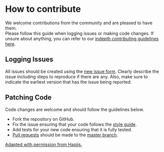 # How to contribute
We welcome contributions from the community and are pleased to have them.  
Please follow this guide when logging issues or making code changes. If unsure
about anything, you can refer to our
[indepth contributing guidelines here][contribGuidelines].

## Logging Issues
All issues should be created using the [new issue form][newIssue].  Clearly
describe the issue including steps to reproduce if there are any.  Also, make
sure to indicate the earliest version that has the issue being reported.

## Patching Code
Code changes are welcome and should follow the guidelines below.

* Fork the repository on GitHub.
* Fix the issue ensuring that your code follows the [style guide][styleGuide].
* Add tests for your new code ensuring that it is fully tested.
* [Pull requests][pr] should be made to the [master branch]().

[Adapted with permission from Hapijs.](https://github.com/hapijs/hapi/)

[newIssue]: https://github.com/thekemkid/seneca-load-balancer/issues/new
[styleGuide]: http://senecajs.org/contribute/details/styleguide.html
[contribGuidelines]: http://senecajs.org/contribute/
[pr]: http://help.github.com/send-pull-requests/
[master]: https://github.com/thekemkid/seneca-load-balancer/tree/master
